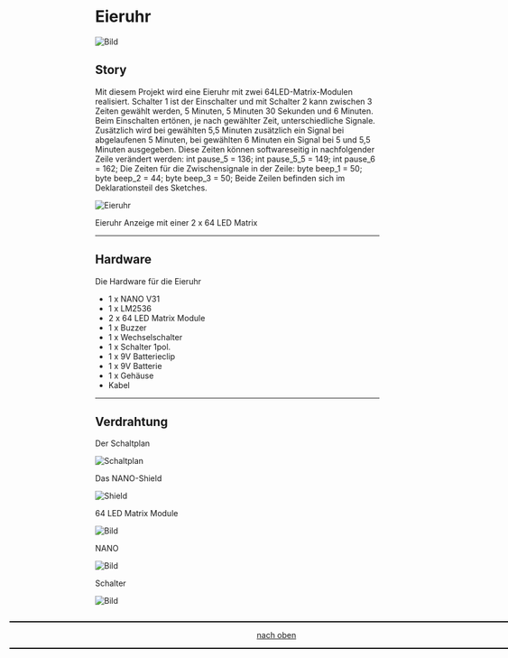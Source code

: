 <a name="oben"></a>

# Eieruhr

![Bild](/pic/eieruhr_f.png)

## Story

Mit diesem Projekt wird eine Eieruhr mit zwei 64LED-Matrix-Modulen realisiert. Schalter 1 ist der Einschalter und mit Schalter 2 kann zwischen 3 Zeiten gewählt werden, 5 Minuten, 5 Minuten 30 Sekunden und 6 Minuten. Beim Einschalten ertönen, je nach gewählter Zeit, unterschiedliche Signale. Zusätzlich wird bei gewählten 5,5 Minuten zusätzlich ein Signal bei abgelaufenen 5 Minuten, bei gewählten 6 Minuten ein Signal bei 5 und 5,5 Minuten ausgegeben. Diese Zeiten können softwareseitig in nachfolgender Zeile verändert werden:
int pause_5 = 136; int pause_5_5 = 149; int pause_6 = 162;
Die Zeiten für die Zwischensignale in der Zeile:
byte beep_1 = 50; byte beep_2 = 44; byte beep_3 = 50;
Beide Zeilen befinden sich im Deklarationsteil des Sketches.

![Eieruhr](/pic/eieruhr.png)

Eieruhr Anzeige mit einer 2 x 64 LED Matrix

---
## Hardware
Die Hardware für die Eieruhr

+ 1 x NANO V31
+ 1 x LM2536
+ 2 x 64 LED Matrix Module
+ 1 x Buzzer
+ 1 x Wechselschalter
+ 1 x Schalter 1pol.
+ 1 x 9V Batterieclip
+ 1 x 9V Batterie
+ 1 x Gehäuse
+ Kabel

---

## Verdrahtung

Der Schaltplan

![Schaltplan](/pic/schaltplan_eieruhr.png)



Das NANO-Shield

![Shield](/pic/eieruhrshield.png)


64 LED Matrix Module

![Bild](/pic/eieruhr_max.jpg)

NANO

![Bild](/pic/eieruhr_nano.png)


Schalter

![Bild](/pic/eieruhr_schalter.png)









<div style="position:absolute; left:2cm; ">   
<ol class="breadcrumb" style="border-top: 2px solid black;border-bottom:2px solid black; height: 45px; width: 900px;"> <p align="center"><a href="#oben">nach oben</a></p></ol>
</div> 



